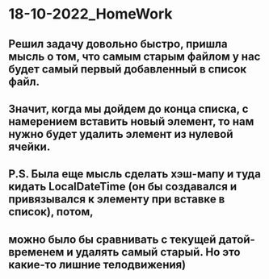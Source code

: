 # 18-10-2022_HomeWork
## Решил задачу довольно быстро, пришла мысль о том, что самым старым файлом у нас будет самый первый добавленный в список файл.
## Значит, когда мы дойдем до конца списка, с намерением вставить новый элемент, то нам нужно будет удалить элемент из нулевой ячейки.
## P.S. Была еще мысль сделать хэш-мапу и туда кидать LocalDateTime (он бы создавался и привязывался к элементу при вставке в список), потом,
## можно было бы сравнивать с текущей датой-временем и удалять самый старый. Но это какие-то лишние телодвижения)

